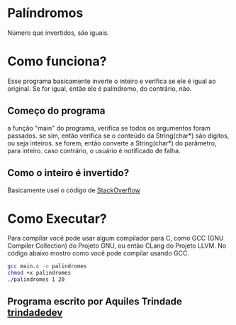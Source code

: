# Palíndromos
Número que invertidos, são iguais.

# Como funciona?
Esse programa basicamente inverte o inteiro e verifica se ele é igual ao original.
Se for igual, então ele é palíndromo, do contrário, não.

## Começo do programa
a função "main" do programa, verifica se todos os argumentos foram passados.
se sim, então verifica se o conteúdo da String(char*) são digitos, ou seja inteiros.
se forem, então converte a String(char*) do parâmetro, para inteiro.
caso contrário, o usuário é notificado de falha.

## Como o inteiro é invertido?
Basicamente usei o código de [StackOverflow](https://pt.stackoverflow.com/questions/37031/inverter-um-n%C3%BAmero-de-3-d%C3%ADgitos-em-c)

# Como Executar?
Para compilar você pode usar algum compilador para C, como GCC (GNU Compiler Collection) do Projeto GNU, ou então CLang do Projeto LLVM.
No código abaixo mostro como você pode compilar usando GCC.

```bash
gcc main.c -o palindromes
chmod +x palindromes
./palindromes 1 20
```

## Programa escrito por Aquiles Trindade [trindadedev](https://github.com/trindadedev13)